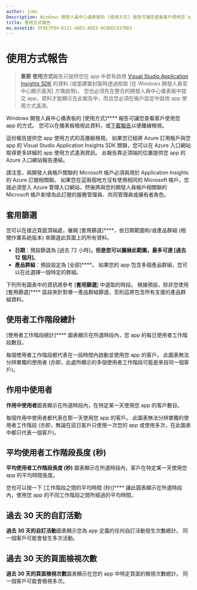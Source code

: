 ```yaml
---
author: jnHs
Description: Windows 開發人員中心儀表板的 [使用方式] 報告可讓您查看客戶使用您 app 的方式。
title: 使用方式報告
ms.assetid: 5F0E7F94-D121-4AD3-A6E5-9C0DEC437BD3
---
```


# 使用方式報告


> **重要** **使用方式**報告只提供您在 app 中若有啟用 [Visual Studio Application Insights SDK](http://go.microsoft.com/fwlink/?LinkId=615086) 的資料 (或當建置封裝時透過核取 [在 Windows 開發人員至中心顯示遙測] 方塊啟用)。 您也必須先在整合的開發人員中心儀表板中提交 app，資料才能顯示在此報告中，而且您必須在帳戶設定中啟用 app 使用方式遙測。

Windows 開發人員中心儀表板的 [使用方式]**** 報告可讓您查看客戶使用您 app 的方式。 您可以在儀表板檢視此資料，或[下載報告](download-analytic-reports.md)以便離線檢視。

這份報告提供您 app 使用方式的高層級檢視。 如果您已經將 Azure 訂用帳戶與您 app 的 Visual Studio Application Insights SDK 關聯，您可以在 Azure 入口網站取得更多詳細的 app 使用方式遙測資訊。 此報告靠近頂端的位置提供您 app 的 Azure 入口網站報告連結。

請注意，與開發人員帳戶關聯的 Microsoft 帳戶必須與用於 Application Insights 的 Azure 訂閱相關聯。 如果您在這兩個地方沒有使用相同的 Microsoft 帳戶，您就必須登入 Azure 管理入口網站，然後將與您的開發人員帳戶相關聯的 Microsoft 帳戶新增為此訂閱的服務管理員、共同管理員或擁有者角色。

## 套用篩選


您可以在接近頁面頂端處，展開 [套用篩選]****，依日期範圍和/或產品群組 (相關作業系統版本) 來篩選此頁面上的所有資料。

-   **日期**：預設篩選為 [過去 72 小時]****，但是您可以擴展此範圍，最多可達 [過去 12 個月]****。
-   **產品群組**：預設設定為 [全部]****。 如果您的 app 包含多個產品群組，您可以在此選擇一個特定的群組。

下列所有圖表中的資訊將參考 [**套用篩選**] 中選取的時段。 根據預設，除非您使用 [套用篩選]**** 區段來針對單一產品群組篩選，否則這將包含所有支援的產品群組資料。

## 使用者工作階段總計


[使用者工作階段總計]**** 圖表顯示在所選時段內，您 app 的每日使用者工作階段數目。

每個使用者工作階段都代表在一段時間內啟動並使用您 app 的客戶。 此圖表無法分辨單獨的使用者 (亦即，此處所顯示的多個使用者工作階段可能是來自同一個客戶)。

## 作用中使用者


**作用中使用者**圖表顯示在所選時段內，在特定某一天使用您 app 的客戶數目。

每個作用中使用者都代表在那一天使用您 app 的客戶。 此圖表無法分辨單獨的使用者工作階段 (亦即，無論在該日客戶只使用一次您的 app 或使用多次，在此圖表中都只代表一個客戶)。

## 平均使用者工作階段長度 (秒)


**平均使用者工作階段長度 (秒)** 圖表顯示在所選時段內，客戶在特定某一天使用您 app 的平均時間長度。

您也可以按一下 [工作階段之間的平均時間 (秒)]**** 讓此圖表顯示在所選時段內，使用您 app 的不同工作階段之間所經過的平均時間。

## 過去 30 天的自訂活動


**過去 30 天的自訂活動**圖表顯示您為 app 定義的任何自訂活動發生次數總計。 同一個客戶可能會發生多次活動。

## 過去 30 天的頁面檢視次數


**過去 30 天的頁面檢視次數**圖表顯示在您的 app 中特定頁面的檢視次數總計。 同一個客戶可能會檢視多次。

 

 






<!--HONumber=May16_HO2-->


